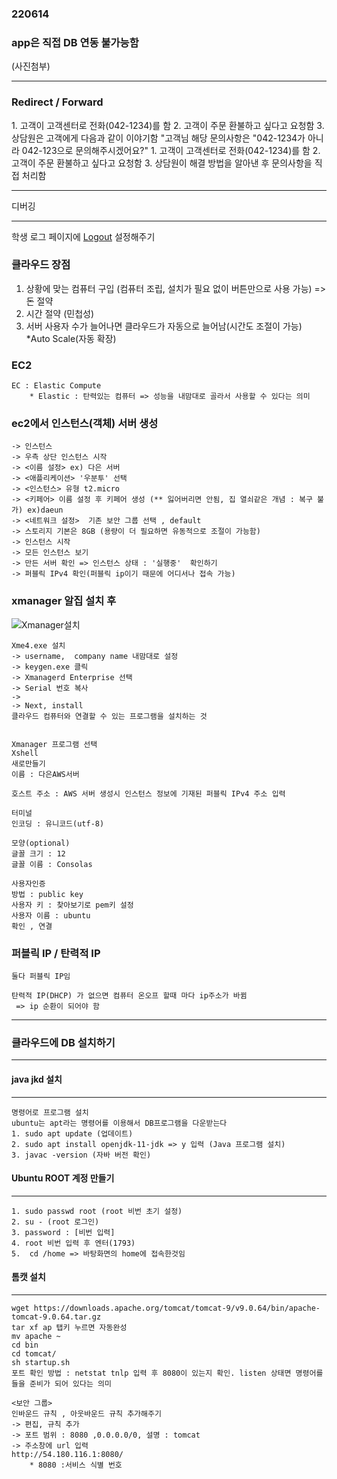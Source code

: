 ### 220614


### app은 직접 DB 연동 불가능함
(사진첨부)

----

### Redirect / Forward
<redirect>
1. 고객이 고객센터로 전화(042-1234)를 함
2. 고객이 주문 환불하고 싶다고 요청함
3. 상담원은 고객에게 다음과 같이 이야기함
"고객님 해당 문의사항은 "042-1234가 아니라 042-123으로 문의해주시겠어요?"

<forward>
1. 고객이 고객센터로 전화(042-1234)를 함
2. 고객이 주문 환불하고 싶다고 요청함
3. 상담원이 해결 방법을 알아낸 후 문의사항을 직접 처리함

---

디버깅 





---


학생 로그 페이지에 
 <a href="/logout" class="logout">Logout</a> 
설정해주기









### 클라우드 장점

1. 상황에 맞는 컴퓨터 구입 (컴퓨터 조립, 설치가 필요 없이 버튼만으로 사용 가능) => 돈 절약
2. 시간 절약 (민첩성)
3. 서버 사용자 수가 늘어나면 클라우드가 자동으로 늘어남(시간도 조절이 가능)  *Auto Scale(자동 확장)

### EC2
```
EC : Elastic Compute
    * Elastic : 탄력있는 컴퓨터 => 성능을 내맘대로 골라서 사용할 수 있다는 의미
```

### ec2에서 인스턴스(객체) 서버 생성
```
-> 인스턴스
-> 우측 상단 인스턴스 시작
-> <이름 설정> ex) 다은 서버
-> <애플리케이션> '우분투' 선택
-> <인스턴스> 유형 t2.micro
-> <키페어> 이름 설정 후 키페어 생성 (** 잃어버리면 안됨, 집 열쇠같은 개념 : 복구 불가) ex)daeun
-> <네트워크 설정>  기존 보안 그룹 선택 , default
-> 스토리지 기본은 8GB (용량이 더 필요하면 유동적으로 조절이 가능함)
-> 인스턴스 시작
-> 모든 인스턴스 보기 
-> 만든 서버 확인 => 인스턴스 상태 : '실행중'  확인하기
-> 퍼블릭 IPv4 확인(퍼블릭 ip이기 때문에 어디서나 접속 가능)
```

### xmanager 알집 설치 후 
![Xmanager설치](https://user-images.githubusercontent.com/96815399/173505096-4bf23d4c-3bb8-4a89-8bbc-c5f223ec94de.PNG)

```
Xme4.exe 설치 
-> username,  company name 내맘대로 설정
-> keygen.exe 클릭 
-> Xmanagerd Enterprise 선택 
-> Serial 번호 복사 
-> 
-> Next, install 
클라우드 컴퓨터와 연결할 수 있는 프로그램을 설치하는 것  


Xmanager 프로그램 선택 
Xshell
새로만들기 
이름 : 다은AWS서버

호스트 주소 : AWS 서버 생성시 인스턴스 정보에 기재된 퍼블릭 IPv4 주소 입력

터미널 
인코딩 : 유니코드(utf-8)

모양(optional) 
글꼴 크기 : 12
글꼴 이름 : Consolas

사용자인증
방법 : public key 
사용자 키 : 찾아보기로 pem키 설정 
사용자 이름 : ubuntu
확인 , 연결
```


### 퍼블릭 IP / 탄력적 IP 
```
둘다 퍼블릭 IP임

탄력적 IP(DHCP) 가 없으면 컴퓨터 온오프 할때 마다 ip주소가 바뀜
 => ip 순환이 되어야 함 
```

---
### 클라우드에 DB 설치하기
---
#### java jkd 설치
---
```
명령어로 프로그램 설치
ubuntu는 apt라는 명령어를 이용해서 DB프로그램을 다운받는다
1. sudo apt update (업데이트)
2. sudo apt install openjdk-11-jdk => y 입력 (Java 프로그램 설치)
3. javac -version (자바 버전 확인)
```

#### Ubuntu ROOT 계정 만들기
---
```
1. sudo passwd root (root 비번 초기 설정)
2. su - (root 로그인)
3. password : [비번 입력]
4. root 비번 입력 후 엔터(1793)
5.  cd /home => 바탕화면의 home에 접속한것임
```

#### 톰캣 설치 
---
```
wget https://downloads.apache.org/tomcat/tomcat-9/v9.0.64/bin/apache-tomcat-9.0.64.tar.gz 
tar xf ap 탭키 누르면 자동완성
mv apache ~ 
cd bin
cd tomcat/
sh startup.sh
포트 확인 방법 : netstat tnlp 입력 후 8080이 있는지 확인. listen 상태면 명령어를 들을 준비가 되어 있다는 의미

<보안 그룹> 
인바운드 규칙 , 아웃바운드 규칙 추가해주기  
-> 편집, 규칙 추가
-> 포트 범위 : 8080 ,0.0.0.0/0, 설명 : tomcat 
-> 주소창에 url 입력 
http://54.180.116.1:8080/ 
    * 8080 :서비스 식별 번호


```